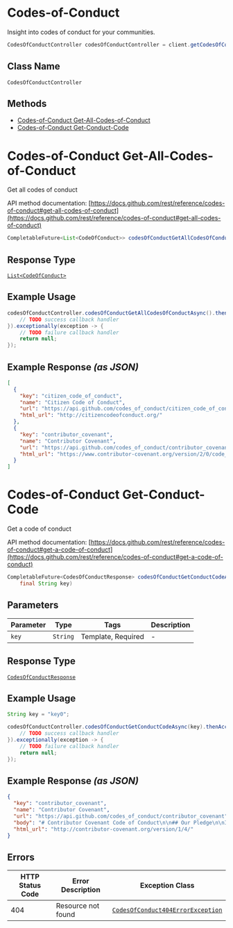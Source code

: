 # Codes-of-Conduct

Insight into codes of conduct for your communities.

```java
CodesOfConductController codesOfConductController = client.getCodesOfConductController();
```

## Class Name

`CodesOfConductController`

## Methods

* [Codes-of-Conduct Get-All-Codes-of-Conduct](../../doc/controllers/codes-of-conduct.md#codes-of-conduct-get-all-codes-of-conduct)
* [Codes-of-Conduct Get-Conduct-Code](../../doc/controllers/codes-of-conduct.md#codes-of-conduct-get-conduct-code)


# Codes-of-Conduct Get-All-Codes-of-Conduct

Get all codes of conduct

API method documentation: [https://docs.github.com/rest/reference/codes-of-conduct#get-all-codes-of-conduct](https://docs.github.com/rest/reference/codes-of-conduct#get-all-codes-of-conduct)

```java
CompletableFuture<List<CodeOfConduct>> codesOfConductGetAllCodesOfConductAsync()
```

## Response Type

[`List<CodeOfConduct>`](../../doc/models/code-of-conduct.md)

## Example Usage

```java
codesOfConductController.codesOfConductGetAllCodesOfConductAsync().thenAccept(result -> {
    // TODO success callback handler
}).exceptionally(exception -> {
    // TODO failure callback handler
    return null;
});
```

## Example Response *(as JSON)*

```json
[
  {
    "key": "citizen_code_of_conduct",
    "name": "Citizen Code of Conduct",
    "url": "https://api.github.com/codes_of_conduct/citizen_code_of_conduct",
    "html_url": "http://citizencodeofconduct.org/"
  },
  {
    "key": "contributor_covenant",
    "name": "Contributor Covenant",
    "url": "https://api.github.com/codes_of_conduct/contributor_covenant",
    "html_url": "https://www.contributor-covenant.org/version/2/0/code_of_conduct/"
  }
]
```


# Codes-of-Conduct Get-Conduct-Code

Get a code of conduct

API method documentation: [https://docs.github.com/rest/reference/codes-of-conduct#get-a-code-of-conduct](https://docs.github.com/rest/reference/codes-of-conduct#get-a-code-of-conduct)

```java
CompletableFuture<CodesOfConductResponse> codesOfConductGetConductCodeAsync(
    final String key)
```

## Parameters

| Parameter | Type | Tags | Description |
|  --- | --- | --- | --- |
| `key` | `String` | Template, Required | - |

## Response Type

[`CodesOfConductResponse`](../../doc/models/codes-of-conduct-response.md)

## Example Usage

```java
String key = "key0";

codesOfConductController.codesOfConductGetConductCodeAsync(key).thenAccept(result -> {
    // TODO success callback handler
}).exceptionally(exception -> {
    // TODO failure callback handler
    return null;
});
```

## Example Response *(as JSON)*

```json
{
  "key": "contributor_covenant",
  "name": "Contributor Covenant",
  "url": "https://api.github.com/codes_of_conduct/contributor_covenant",
  "body": "# Contributor Covenant Code of Conduct\n\n## Our Pledge\n\nIn the interest of fostering an open and welcoming environment, we as contributors and maintainers pledge to making participation in our project and our community a harassment-free experience for everyone, regardless of age, body size, disability, ethnicity, gender identity and expression, level of experience, nationality, personal appearance, race, religion, or sexual identity and orientation.\n\n## Our Standards\n\nExamples of behavior that contributes to creating a positive environment include:\n\n* Using welcoming and inclusive language\n* Being respectful of differing viewpoints and experiences\n* Gracefully accepting constructive criticism\n* Focusing on what is best for the community\n* Showing empathy towards other community members\n\nExamples of unacceptable behavior by participants include:\n\n* The use of sexualized language or imagery and unwelcome sexual attention or advances\n* Trolling, insulting/derogatory comments, and personal or political attacks\n* Public or private harassment\n* Publishing others' private information, such as a physical or electronic address, without explicit permission\n* Other conduct which could reasonably be considered inappropriate in a professional setting\n\n## Our Responsibilities\n\nProject maintainers are responsible for clarifying the standards of acceptable behavior and are expected to take appropriate and fair corrective action in response\n                  to any instances of unacceptable behavior.\n\nProject maintainers have the right and responsibility to remove, edit, or reject comments, commits, code, wiki edits, issues, and other contributions that are not aligned to this Code of Conduct, or to ban temporarily or permanently any contributor for other behaviors that they deem inappropriate, threatening, offensive, or harmful.\n\n## Scope\n\nThis Code of Conduct applies both within project spaces and in public spaces when an individual is representing the project or its community. Examples of representing a project or community include using an official project e-mail address,\n                  posting via an official social media account, or acting as an appointed representative at an online or offline event. Representation of a project may be further defined and clarified by project maintainers.\n\n## Enforcement\n\nInstances of abusive, harassing, or otherwise unacceptable behavior may be reported by contacting the project team at [EMAIL]. The project team will review and investigate all complaints, and will respond in a way that it deems appropriate to the circumstances. The project team is obligated to maintain confidentiality with regard to the reporter of an incident. Further details of specific enforcement policies may be posted separately.\n\nProject maintainers who do not follow or enforce the Code of Conduct in good faith may face temporary or permanent repercussions as determined by other members of the project's leadership.\n\n## Attribution\n\nThis Code of Conduct is adapted from the [Contributor Covenant][homepage], version 1.4, available at [http://contributor-covenant.org/version/1/4][version]\n\n[homepage]: http://contributor-covenant.org\n[version]: http://contributor-covenant.org/version/1/4/\n",
  "html_url": "http://contributor-covenant.org/version/1/4/"
}
```

## Errors

| HTTP Status Code | Error Description | Exception Class |
|  --- | --- | --- |
| 404 | Resource not found | [`CodesOfConduct404ErrorException`](../../doc/models/codes-of-conduct-404-error-exception.md) |

